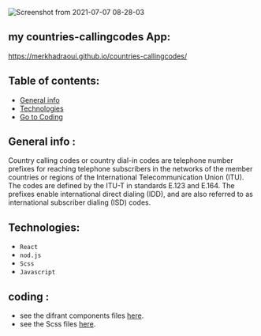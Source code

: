 
![Screenshot from 2021-07-07 08-28-03](https://user-images.githubusercontent.com/75792175/124710648-5a6b3680-defd-11eb-9d25-c89ada64b245.png)
## my countries-callingcodes App: 
https://merkhadraoui.github.io/countries-callingcodes/


## Table of contents:
* [General info](#general-info-about-my-NotrBook-APP )
* [Technologies](#technologies)
* [ Go to Coding](#coding)



## General info :

Country calling codes or country dial-in codes are telephone number prefixes for reaching telephone subscribers in the networks of the member countries or regions of the International Telecommunication Union (ITU). The codes are defined by the ITU-T in standards E.123 and E.164. The prefixes enable international direct dialing (IDD), and are also referred to as international subscriber dialing (ISD) codes. 

## Technologies:

- `React`
- `nod.js`
- `Scss`
- `Javascript`

## coding :
* see the difrant components files [here](https://github.com/MerKhadraoui/countries-callingcodes/tree/main/src).
* see the Scss files [here](https://github.com/MerKhadraoui/countries-callingcodes/blob/main/src/sass/main.scss).
